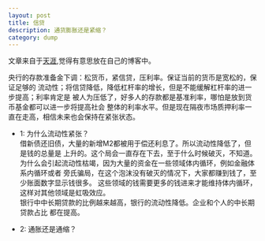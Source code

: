 ```yaml
---
layout: post
title: 信贷
description: 通货膨胀还是紧缩？
category: dump
---
```


文章来自于[天涯][ref],觉得有意思放在自己的博客中。

央行的存款准备金下调：松货币，紧信贷，压利率。保证当前的货币是宽松的，保证足够的
流动性；将信贷降低，降低杠杆率的增长，但是不能缓解杠杆率的进一步提高；利率肯定是
被人为压低了，好多人的存款都是基准利率，哪怕是放到货币基金都可以进一步将提高社会
整体的利率水平。但是现在隔夜市场质押利率一直在走高，相信未来也会保持在紧张状态。
<br>
* 1: 为什么流动性紧张？<br>
借新债还旧债，大量的新增M2都被用于偿还利息了。所以流动性降低了，但是钱的总量是
上升的。这个局会一直存在下去，至于什么时候破灭，不知道。
为什么会引起流动性枯竭，因为大量的资金在一些领域体内循环，例如金融体系内循环或者
旁氏骗局，在这个泡沫没有破灭的情况下，大家都赚到钱了，至少账面数字显示钱很多。
这些领域的钱需要更多的钱进来才能维持体内循环，这样对其他领域是虹吸效应。<br>
银行中中长期贷款的比例越来越高，银行的流动性降低。企业和个人的中长期贷款占比
都在提高。

* 2: 通胀还是通缩？

[ref]: http://bbs.tianya.cn/m/post-develop-2212810-1254.shtml#25095

